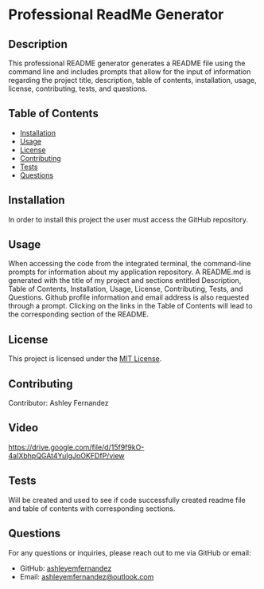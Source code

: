 
  # Professional ReadMe Generator
  
  ## Description
  This professional README generator generates a README file using the command line and includes prompts that allow for the input of information regarding the project title, description, table of contents, installation, usage, license, contributing, tests, and questions.

  ## Table of Contents
  - [Installation](#installation)
  - [Usage](#usage)
  - [License](#license)
  - [Contributing](#contributing)
  - [Tests](#tests)
  - [Questions](#questions)
  
  ## Installation
  In order to install this project the user must access the GitHub repository.
  
  ## Usage
  When accessing the code from the integrated terminal, the command-line prompts for information about my application repository. A README.md is generated with the title of my project and sections entitled Description, Table of Contents, Installation, Usage, License, Contributing, Tests, and Questions. Github profile information and email address is also requested through a prompt. Clicking on the links in the Table of Contents will lead to the corresponding section of the README.
  
  ## License
  This project is licensed under the [MIT License](https://opensource.org/licenses/MIT).
  
  ## Contributing
  Contributor: Ashley Fernandez

  ## Video
  https://drive.google.com/file/d/15f9f9kO-4aIXbhpQGAt4YuIgJoOKFDfP/view
  
  ## Tests
  Will be created and used to see if code successfully created readme file and table of contents with corresponding sections.
  

  ## Questions
  For any questions or inquiries, please reach out to me via GitHub or email:
  - GitHub: [ashleyemfernandez](https://github.com/ashleyemfernandez)
  - Email: ashleyemfernandez@outlook.com
  
